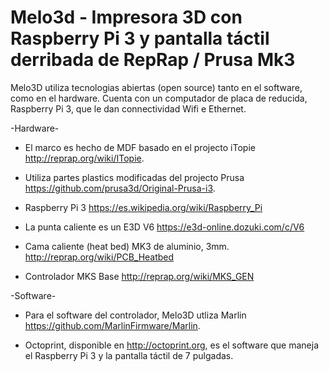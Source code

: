 # Melo3d - Impresora 3D con Raspberry Pi 3 y pantalla táctil derribada de RepRap / Prusa Mk3

Melo3D utiliza tecnologias abiertas (open source) tanto en el software, como en el hardware. Cuenta con un computador de placa de reducida, Raspberry Pi 3, que le dan connectividad Wifi e Ethernet. 

-Hardware-

- El marco es hecho de MDF basado en el projecto iTopie http://reprap.org/wiki/ITopie. 

- Utiliza partes plastics modificadas del projecto Prusa https://github.com/prusa3d/Original-Prusa-i3.

- Raspberry Pi 3 https://es.wikipedia.org/wiki/Raspberry_Pi

- La punta caliente es un E3D V6 https://e3d-online.dozuki.com/c/V6

- Cama caliente (heat bed) MK3 de aluminio, 3mm. http://reprap.org/wiki/PCB_Heatbed

- Controlador MKS Base http://reprap.org/wiki/MKS_GEN


-Software-

- Para el software del controlador, Melo3D utliza Marlin https://github.com/MarlinFirmware/Marlin. 

- Octoprint, disponible en http://octoprint.org, es el software que maneja el Raspberry Pi 3 y la pantalla táctil de 7 pulgadas. 
